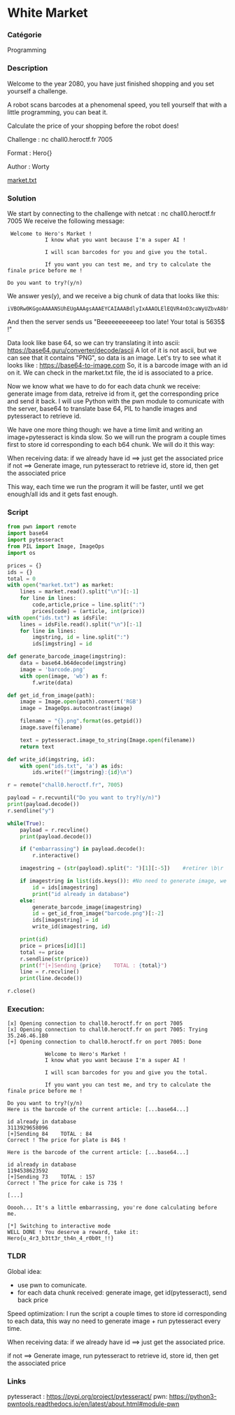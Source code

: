 # White Market

### Catégorie

Programming

### Description

Welcome to the year 2080, you have just finished shopping and you set yourself a challenge.

A robot scans barcodes at a phenomenal speed, you tell yourself that with a little programming, you can beat it.

Calculate the price of your shopping before the robot does!

Challenge : nc chall0.heroctf.fr 7005

Format : Hero{}

Author : Worty

[market.txt](market.txt)


### Solution

We start by connecting to the challenge with netcat : nc chall0.heroctf.fr 7005
We receive the following message:
```
 Welcome to Hero's Market !
            I know what you want because I'm a super AI !

            I will scan barcodes for you and give you the total.

            If you want you can test me, and try to calculate the finale price before me !
    
Do you want to try?(y/n)
```

We answer yes(y), and we receive a big chunk of data that looks like this:

```
iVBORw0KGgoAAAANSUhEUgAAAgsAAAEYCAIAAABdlyIxAAAOLElEQVR4nO3caWyUZbvA8bt0E2WvoiJGgy[...]
```

And then the server sends us "Beeeeeeeeeeep too late! Your total is 5635$ !"

Data look like base 64, so we can try translating it into ascii:
https://base64.guru/converter/decode/ascii
A lot of it is not ascii, but we can see that it contains "PNG", so data is an image. Let's try to see what it looks like :
https://base64-to-image.com
So, it is a barcode image with an id on it. We can check in the market.txt file, the id is associated to a price.

Now we know what we have to do for each data chunk we receive: generate image from data, retreive id from it, get the corresponding price and send it back.
I will use Python with the pwn module to comunicate with the server, base64 to translate base 64, PIL to handle images and pytesseract to retrieve id.

We have one more thing though: we have a time limit and writing an image+pytesseract is kinda slow.
So we will run the program a couple times first to store id corresponding to each b64 chunk. We will do it this way:

When receiving data:
if we already have id ==> just get the associated price
if not ==> Generate image, run pytesseract to retrieve id, store id, then get the associated price

This way, each time we run the program it will be faster, until we get enough/all ids and it gets fast enough.


### Script

```python
from pwn import remote
import base64
import pytesseract
from PIL import Image, ImageOps
import os

prices = {}
ids = {}
total = 0
with open("market.txt") as market:
    lines = market.read().split("\n")[:-1]
    for line in lines:
        code,article,price = line.split(":")
        prices[code] = (article, int(price))
with open("ids.txt") as idsFile:
    lines = idsFile.read().split("\n")[:-1]
    for line in lines:
        imgstring, id = line.split(":")
        ids[imgstring] = id

def generate_barcode_image(imgstring):
    data = base64.b64decode(imgstring)
    image = 'barcode.png'
    with open(image, 'wb') as f:
        f.write(data)

def get_id_from_image(path):
    image = Image.open(path).convert('RGB')
    image = ImageOps.autocontrast(image)

    filename = "{}.png".format(os.getpid())
    image.save(filename)

    text = pytesseract.image_to_string(Image.open(filename))
    return text

def write_id(imgstring, id):
    with open("ids.txt", 'a') as ids:
        ids.write(f"{imgstring}:{id}\n")

r = remote("chall0.heroctf.fr", 7005)

payload = r.recvuntil("Do you want to try?(y/n)")
print(payload.decode())
r.sendline("y")

while(True):
    payload = r.recvline()
    print(payload.decode())

    if ("embarrassing") in payload.decode():
        r.interactive()

    imagestring = (str(payload).split(": ")[1][:-5])    #retirer \b\r

    if imagestring in list(ids.keys()): #No need to generate image, we already have id for that image
        id = ids[imagestring]
        print("id already in database")
    else:
        generate_barcode_image(imagestring)
        id = get_id_from_image("barcode.png")[:-2]
        ids[imagestring] = id
        write_id(imagestring, id)

    print(id)
    price = prices[id][1]
    total += price
    r.sendline(str(price))
    print(f"[+]Sending {price}    TOTAL : {total}")
    line = r.recvline()
    print(line.decode())

r.close()

```


### Execution:
```
[x] Opening connection to chall0.heroctf.fr on port 7005
[x] Opening connection to chall0.heroctf.fr on port 7005: Trying 35.246.46.180
[+] Opening connection to chall0.heroctf.fr on port 7005: Done

            Welcome to Hero's Market !
            I know what you want because I'm a super AI !

            I will scan barcodes for you and give you the total.

            If you want you can test me, and try to calculate the finale price before me !
    
Do you want to try?(y/n)
Here is the barcode of the current article: [...base64...]

id already in database
3113929658096
[+]Sending 84    TOTAL : 84
Correct ! The price for plate is 84$ !

Here is the barcode of the current article: [...base64...]

id already in database
1194538623592
[+]Sending 73    TOTAL : 157
Correct ! The price for cake is 73$ !

[...]

Ooooh... It's a little embarrassing, you're done calculating before me.

[*] Switching to interactive mode
WELL DONE ! You deserve a reward, take it: Hero{u_4r3_b3tt3r_th4n_4_r0b0t_!!}
```

### TLDR

Global idea:
	
- use pwn to comunicate.
- for each data chunk received: generate image, get id(pytesseract), send back price

Speed optimization:
I run the script a couple times to store id corresponding to each data, this way no need to generate image + run pytesseract every time.

When receiving data:
if we already have id ==> just get the associated price.

if not ==> Generate image, run pytesseract to retrieve id, store id, then get the associated price

### Links

pytesseract : https://pypi.org/project/pytesseract/
pwn: https://python3-pwntools.readthedocs.io/en/latest/about.html#module-pwn
